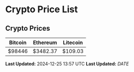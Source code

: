 # Crypto Price List

## Crypto Prices
| Bitcoin | Ethereum | Litecoin |
| ------- | -------- | -------- |
| $98446 | $3482.37 | $109.03 |
**Last Updated:** 2024-12-25 13:57 UTC
**Last Updated:** $DATE$
